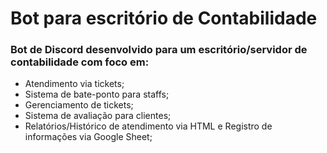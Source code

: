 # Bot para escritório de Contabilidade

### Bot de Discord desenvolvido para um escritório/servidor de contabilidade com foco em:
- Atendimento via tickets;
- Sistema de bate-ponto para staffs;
- Gerenciamento de tickets;
- Sistema de avaliação para clientes;
- Relatórios/Histórico de atendimento via HTML e Registro de informações via Google Sheet;
